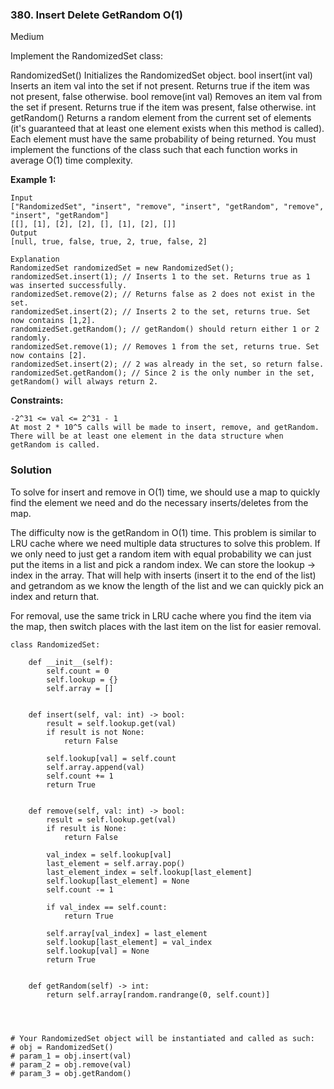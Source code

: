### 380. Insert Delete GetRandom O(1)
Medium

Implement the RandomizedSet class:

RandomizedSet() Initializes the RandomizedSet object.
bool insert(int val) Inserts an item val into the set if not present. Returns true if the item was not present, false otherwise.
bool remove(int val) Removes an item val from the set if present. Returns true if the item was present, false otherwise.
int getRandom() Returns a random element from the current set of elements (it's guaranteed that at least one element exists when this method is called). Each element must have the same probability of being returned.
You must implement the functions of the class such that each function works in average O(1) time complexity. 

**Example 1:**
```
Input
["RandomizedSet", "insert", "remove", "insert", "getRandom", "remove", "insert", "getRandom"]
[[], [1], [2], [2], [], [1], [2], []]
Output
[null, true, false, true, 2, true, false, 2]

Explanation
RandomizedSet randomizedSet = new RandomizedSet();
randomizedSet.insert(1); // Inserts 1 to the set. Returns true as 1 was inserted successfully.
randomizedSet.remove(2); // Returns false as 2 does not exist in the set.
randomizedSet.insert(2); // Inserts 2 to the set, returns true. Set now contains [1,2].
randomizedSet.getRandom(); // getRandom() should return either 1 or 2 randomly.
randomizedSet.remove(1); // Removes 1 from the set, returns true. Set now contains [2].
randomizedSet.insert(2); // 2 was already in the set, so return false.
randomizedSet.getRandom(); // Since 2 is the only number in the set, getRandom() will always return 2.
``` 

**Constraints:**
```
-2^31 <= val <= 2^31 - 1
At most 2 * 10^5 calls will be made to insert, remove, and getRandom.
There will be at least one element in the data structure when getRandom is called.
```

### Solution
To solve for insert and remove in O(1) time, we should use a map to quickly find the element we need and do the necessary inserts/deletes from the map.

The difficulty now is the getRandom in O(1) time. This problem is similar to LRU cache where we need multiple data structures to solve this problem. If we only need to just get a random item with equal probability we can just put the items in a list and pick a random index. We can store the lookup -> index in the array. That will help with inserts (insert it to the end of the list) and getrandom as we know the length of the list and we can quickly pick an index and return that.

For removal, use the same trick in LRU cache where you find the item via the map, then switch places with the last item on the list for easier removal.

```
class RandomizedSet:

    def __init__(self):
        self.count = 0
        self.lookup = {}
        self.array = []
        

    def insert(self, val: int) -> bool:
        result = self.lookup.get(val)
        if result is not None:
            return False

        self.lookup[val] = self.count
        self.array.append(val)
        self.count += 1
        return True
        

    def remove(self, val: int) -> bool:
        result = self.lookup.get(val)
        if result is None:
            return False
        
        val_index = self.lookup[val]
        last_element = self.array.pop()
        last_element_index = self.lookup[last_element]
        self.lookup[last_element] = None
        self.count -= 1
        
        if val_index == self.count:
            return True
        
        self.array[val_index] = last_element
        self.lookup[last_element] = val_index
        self.lookup[val] = None
        return True
        

    def getRandom(self) -> int:
        return self.array[random.randrange(0, self.count)]
        
        


# Your RandomizedSet object will be instantiated and called as such:
# obj = RandomizedSet()
# param_1 = obj.insert(val)
# param_2 = obj.remove(val)
# param_3 = obj.getRandom()
```
